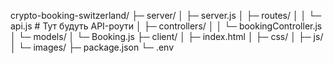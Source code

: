 crypto-booking-switzerland/
├─ server/
│  ├─ server.js
│  ├─ routes/
│  │  └─ api.js        # Тут будуть API-роути
│  ├─ controllers/
│  │  └─ bookingController.js
│  └─ models/
│     └─ Booking.js
├─ client/
│  ├─ index.html
│  ├─ css/
│  ├─ js/
│  └─ images/
├─ package.json
└─ .env
